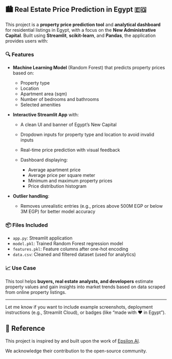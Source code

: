 ## 🏙️ Real Estate Price Prediction in Egypt 🇪🇬

This project is a **property price prediction tool** and **analytical dashboard** for residential listings in Egypt, with a focus on the **New Administrative Capital**. Built using **Streamlit**, **scikit-learn**, and **Pandas**, the application provides users with:

### 🔍 Features

* **Machine Learning Model** (Random Forest) that predicts property prices based on:

  * Property type
  * Location
  * Apartment area (sqm)
  * Number of bedrooms and bathrooms
  * Selected amenities

* **Interactive Streamlit App** with:

  * A clean UI and banner of Egypt’s New Capital
  * Dropdown inputs for property type and location to avoid invalid inputs
  * Real-time price prediction with visual feedback
  * Dashboard displaying:

    * Average apartment price
    * Average price per square meter
    * Minimum and maximum property prices
    * Price distribution histogram

* **Outlier handling**:

  * Removes unrealistic entries (e.g., prices above 500M EGP or below 3M EGP) for better model accuracy

### 📦 Files Included

* `app.py`: Streamlit application
* `model.pkl`: Trained Random Forest regression model
* `features.pkl`: Feature columns after one-hot encoding
* `data.csv`: Cleaned and filtered dataset (used for analytics)

### 📈 Use Case

This tool helps **buyers, real estate analysts, and developers** estimate property values and gain insights into market trends based on data scraped from online property listings.

---

Let me know if you want to include example screenshots, deployment instructions (e.g., Streamlit Cloud), or badges (like “made with ❤️ in Egypt”).

## 📌 Reference

This project is inspired by and built upon the work of [Epsilon AI](https://github.com/EPSILON-AI).

We acknowledge their contribution to the open-source community.

